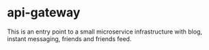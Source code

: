 # api-gateway
This is an entry point to a small microservice infrastructure with blog, instant messaging, friends and friends feed.